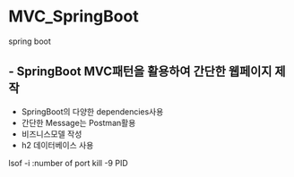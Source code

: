 # MVC_SpringBoot
spring boot

## - SpringBoot MVC패턴을 활용하여 간단한 웹페이지 제작

- SpringBoot의 다양한 dependencies사용
- 간단한 Message는 Postman활용
- 비즈니스모델 작성
- h2 데이터베이스 사용


lsof -i :number of port
kill -9 PID
